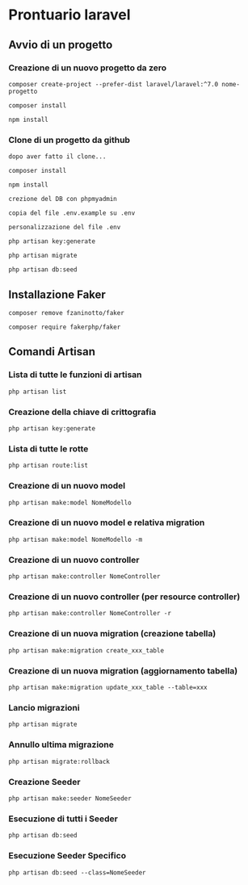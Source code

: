 # Prontuario laravel

## Avvio di un progetto

### Creazione di un nuovo progetto da zero
`composer create-project --prefer-dist laravel/laravel:^7.0 nome-progetto`

`composer install`

`npm install`

### Clone di un progetto da github
`dopo aver fatto il clone...`

`composer install`

`npm install`

`crezione del DB con phpmyadmin`

`copia del file .env.example su .env`

`personalizzazione del file .env`

`php artisan key:generate`

`php artisan migrate`

`php artisan db:seed`

## Installazione Faker
`composer remove fzaninotto/faker`

`composer require fakerphp/faker`

## Comandi Artisan

### Lista di tutte le funzioni di artisan
`php artisan list`

### Creazione della chiave di crittografia
`php artisan key:generate`

### Lista di tutte le rotte
`php artisan route:list`

### Creazione di un nuovo model
`php artisan make:model NomeModello`

### Creazione di un nuovo model e relativa migration
`php artisan make:model NomeModello -m`

### Creazione di un nuovo controller
`php artisan make:controller NomeController`

### Creazione di un nuovo controller (per resource controller)
`php artisan make:controller NomeController -r`

### Creazione di un nuova migration (creazione tabella)
`php artisan make:migration create_xxx_table`

### Creazione di un nuova migration (aggiornamento tabella)
`php artisan make:migration update_xxx_table --table=xxx`

### Lancio migrazioni
`php artisan migrate`

### Annullo ultima migrazione
`php artisan migrate:rollback`

### Creazione Seeder
`php artisan make:seeder NomeSeeder`

### Esecuzione di tutti i Seeder
`php artisan db:seed`

### Esecuzione Seeder Specifico
`php artisan db:seed --class=NomeSeeder` 


